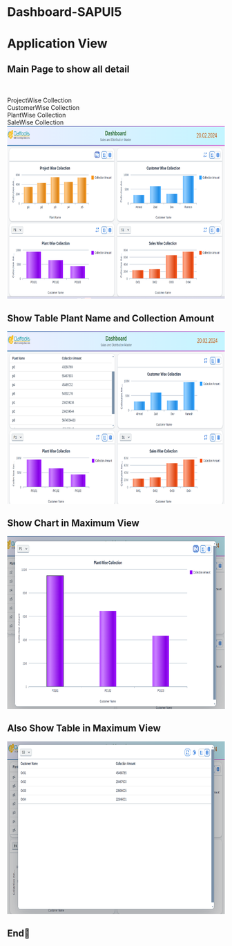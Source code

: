 # Dashboard-SAPUI5
<h1>Application View </h1>
<h2>Main Page to show all detail</h2><br><br>
 ProjectWise Collection </br> CustomerWise Collection </br> PlantWise Collection </br>SaleWise Collection
<img src="./Images/Main.png" alt="Second Page" width="700" height="400">
<h2>Show Table Plant Name and Collection Amount </h2>
<img src="./Images/ViewTableSection.png" alt="Second Page" width="700" height="400">
<h2> Show Chart in Maximum View </h2>
<img src="./Images/ViewChart.png" alt="Second Page" width="700" height="400">
<h2>Also Show Table in Maximum View </h2>
<img src="./Images/ViewTableMax.png" alt="Second Page" width="700" height="400">
<h2>End🫡</h2>